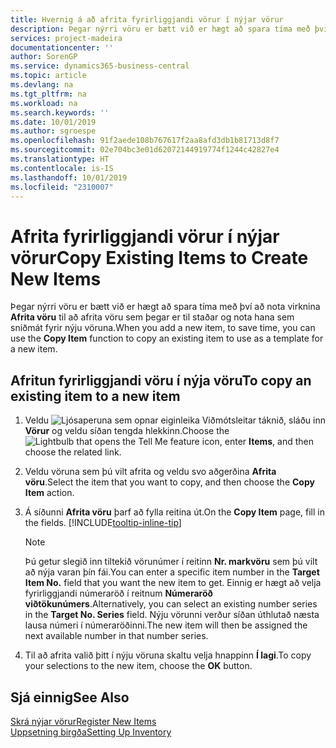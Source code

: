 ```yaml
---
title: Hvernig á að afrita fyrirliggjandi vörur í nýjar vörur
description: Þegar nýrri vöru er bætt við er hægt að spara tíma með því að nota virknina „Afrita vöru“ til að afrita vöru sem þegar er til staðar og nota hana sem sniðmát fyrir nýju vöruna.
services: project-madeira
documentationcenter: ''
author: SorenGP
ms.service: dynamics365-business-central
ms.topic: article
ms.devlang: na
ms.tgt_pltfrm: na
ms.workload: na
ms.search.keywords: ''
ms.date: 10/01/2019
ms.author: sgroespe
ms.openlocfilehash: 91f2aede108b767617f2aa8afd3db1b81713d8f7
ms.sourcegitcommit: 02e704bc3e01d62072144919774f1244c42827e4
ms.translationtype: HT
ms.contentlocale: is-IS
ms.lasthandoff: 10/01/2019
ms.locfileid: "2310007"
---
```

# <a name="copy-existing-items-to-create-new-items"></a><span data-ttu-id="6cb60-103">Afrita fyrirliggjandi vörur í nýjar vörur</span><span class="sxs-lookup"><span data-stu-id="6cb60-103">Copy Existing Items to Create New Items</span></span>
<span data-ttu-id="6cb60-104">Þegar nýrri vöru er bætt við er hægt að spara tíma með því að nota virknina **Afrita vöru** til að afrita vöru sem þegar er til staðar og nota hana sem sniðmát fyrir nýju vöruna.</span><span class="sxs-lookup"><span data-stu-id="6cb60-104">When you add a new item, to save time, you can use the **Copy Item** function to copy an existing item to use as a template for a new item.</span></span>  

## <a name="to-copy-an-existing-item-to-a-new-item"></a><span data-ttu-id="6cb60-105">Afritun fyrirliggjandi vöru í nýja vöru</span><span class="sxs-lookup"><span data-stu-id="6cb60-105">To copy an existing item to a new item</span></span>  
1. <span data-ttu-id="6cb60-106">Veldu ![Ljósaperuna sem opnar eiginleika Viðmótsleitar](media/ui-search/search_small.png "Segðu mér hvað þú vilt gera") táknið, sláðu inn **Vörur** og veldu síðan tengda hlekkinn.</span><span class="sxs-lookup"><span data-stu-id="6cb60-106">Choose the ![Lightbulb that opens the Tell Me feature](media/ui-search/search_small.png "Tell me what you want to do") icon, enter **Items**, and then choose the related link.</span></span>  
2. <span data-ttu-id="6cb60-107">Veldu vöruna sem þú vilt afrita og veldu svo aðgerðina **Afrita vöru**.</span><span class="sxs-lookup"><span data-stu-id="6cb60-107">Select the item that you want to copy, and then choose the **Copy Item** action.</span></span>  
3. <span data-ttu-id="6cb60-108">Á síðunni **Afrita vöru** þarf að fylla reitina út.</span><span class="sxs-lookup"><span data-stu-id="6cb60-108">On the **Copy Item** page, fill in the fields.</span></span> [!INCLUDE[tooltip-inline-tip](includes/tooltip-inline-tip_md.md)]

    > [!NOTE]  
    > <span data-ttu-id="6cb60-109">Þú getur slegið inn tiltekið vörunúmer í reitinn **Nr. markvöru** sem þú vilt að nýja varan þín fái.</span><span class="sxs-lookup"><span data-stu-id="6cb60-109">You can enter a specific item number in the **Target Item No.** field that you want the new item to get.</span></span> <span data-ttu-id="6cb60-110">Einnig er hægt að velja fyrirliggjandi númeraröð í reitnum **Númeraröð viðtökunúmers**.</span><span class="sxs-lookup"><span data-stu-id="6cb60-110">Alternatively, you can select an existing number series in the **Target No. Series** field.</span></span> <span data-ttu-id="6cb60-111">Nýju vörunni verður síðan úthlutað næsta lausa númeri í númeraröðinni.</span><span class="sxs-lookup"><span data-stu-id="6cb60-111">The new item will then be assigned the next available number in that number series.</span></span>  

5. <span data-ttu-id="6cb60-112">Til að afrita valið þitt í nýju vöruna skaltu velja hnappinn **Í lagi**.</span><span class="sxs-lookup"><span data-stu-id="6cb60-112">To copy your selections to the new item, choose the **OK** button.</span></span>  

## <a name="see-also"></a><span data-ttu-id="6cb60-113">Sjá einnig</span><span class="sxs-lookup"><span data-stu-id="6cb60-113">See Also</span></span>  
[<span data-ttu-id="6cb60-114">Skrá nýjar vörur</span><span class="sxs-lookup"><span data-stu-id="6cb60-114">Register New Items</span></span>](inventory-how-register-new-items.md)  
[<span data-ttu-id="6cb60-115">Uppsetning birgða</span><span class="sxs-lookup"><span data-stu-id="6cb60-115">Setting Up Inventory</span></span>](inventory-setup-inventory.md)
